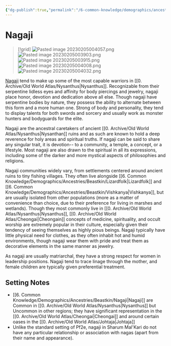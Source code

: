 ```yaml
---
{"dg-publish":true,"permalink":"/6-common-knowledge/demographics/ancestries/beastkin/nagaji/","noteIcon":""}
---
```


# Nagaji

>[!grid]
>![Pasted image 20230205004057.png](/img/user/x.%20Assets/Attachments/Pasted%20image%2020230205004057.png)
>![Pasted image 20230205003903.png](/img/user/x.%20Assets/Attachments/Pasted%20image%2020230205003903.png)
>![Pasted image 20230205003915.png](/img/user/x.%20Assets/Attachments/Pasted%20image%2020230205003915.png)
>![Pasted image 20230205004008.png](/img/user/x.%20Assets/Attachments/Pasted%20image%2020230205004008.png)
>![Pasted image 20230205004032.png](/img/user/x.%20Assets/Attachments/Pasted%20image%2020230205004032.png)

[Nagaji](https://2e.aonprd.com/Ancestries.aspx?ID=54) tend to make up some of the most capable warriors in [[0. Archive/Old World Atlas/Nysanthus\|Nysanthus]]. Recognizable from their serpentine lidless eyes and affinity for body piercings and jewelry, nagaji place honor, devotion and dedication above all else. Though nagaji have serpentine bodies by nature, they possess the ability to alternate between this form and a more human one. Strong of body and personality, they tend to display talents for both swords and sorcery and usually work as monster hunters and bodyguards for the elite.

Nagaji are the ancestral caretakers of ancient [[0. Archive/Old World Atlas/Nysanthus\|Nysanthan]] ruins and as such are known to hold a deep reverence for holy areas and spiritual truths. If nagaji can be said to share any singular trait, it is devotion-- to a community, a temple, a concept, or a lifestyle. Most nagaji are also drawn to the spiritual in all its expressions, including some of the darker and more mystical aspects of philosophies and religions.

Nagaji communities widely vary, from settlements centered around ancient ruins to tiny fishing villages. They often live alongside [[6. Common Knowledge/Demographics/Ancestries/Beastkin/Lizardfolk\|Lizardfolk]] and [[6. Common Knowledge/Demographics/Ancestries/Beastkin/Vishkanya\|Vishkanya]], but are usually isolated from other populations (more as a matter of convenience than choice, due to their preference for living in marshes and wetlands). Though they most commonly live in [[0. Archive/Old World Atlas/Nysanthus\|Nysanthus]], [[0. Archive/Old World Atlas/Cheongai\|Cheongain]] concepts of medicine, spirituality, and occult worship are extremely popular in their culture, especially given their tendency of seeing themselves as highly pious beings. Nagaji typically have little physical need for clothes, as they often inhabit hot and humid environments, though nagaji wear them with pride and treat them as decorative elements in the same manner as jewelry. 

As nagaji are usually matriarchal, they have a strong respect for women in leadership positions. Nagaji tend to trace linage through the mother, and female children are typically given preferential treatment. 

## Setting Notes

- [[6. Common Knowledge/Demographics/Ancestries/Beastkin/Nagaji\|Nagaji]] are Common in [[0. Archive/Old World Atlas/Nysanthus\|Nysanthus]] but Uncommon in other regions; they have significant representation in the [[0. Archive/Old World Atlas/Cheongai\|Cheongai]] and around certain oases in the [[0. Archive/Old World Atlas/Johtaja\|Johtaja]] 
- Unlike the standard setting of Pf2e, nagaji in Sharum Mal'Kari do not have any particular relationship or association with nagas (apart from their name and appearance).

